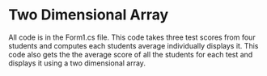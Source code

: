 # Two Dimensional Array
All code is in the Form1.cs file. This code takes three test scores from four students and computes each students average individually displays it. This code also gets the the average score of all the students for each test and displays it using a two dimensional array.
